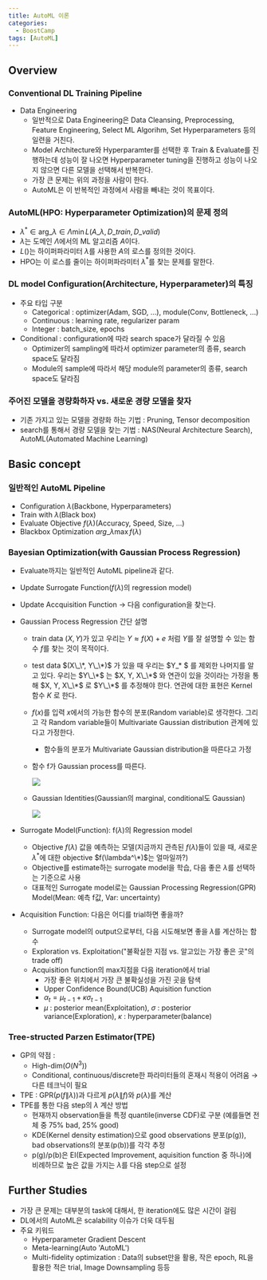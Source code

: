 ```yaml
---
title: AutoML 이론
categories:
  - BoostCamp
tags: [AutoML]
---
```

## Overview

### Conventional DL Training Pipeline

- Data Engineering
    - 일반적으로 Data Engineering은 Data Cleansing, Preprocessing, Feature Engineering, Select ML Algorihm, Set Hyperparameters 등의 일련을 거친다.
    - Model Architecture와 Hyperparamter를 선택한 후 Train & Evaluate를 진행하는데 성능이 잘 나오면 Hyperparameter tuning을 진행하고 성능이 나오지 않으면 다른 모델을 선택해서 반복한다.
    - 가장 큰 문제는 위의 과정을 사람이 한다.
    - AutoML은 이 반복적인 과정에서 사람을 빼내는 것이 목표이다.

### AutoML(HPO: Hyperparameter Optimization)의 문제 정의

- $\lambda^{*} \in \text{arg}\_{\lambda \in \Lambda}\min{L(A\_{\lambda}, D\_{train}, D\_{valid})}$
- $\lambda$는 도메인 $\Lambda$에서의 ML 알고리즘 $A$이다.
- $L()$는 하이퍼파라미터 $\lambda$를 사용한 $A$의 로스를 정의한 것이다.
- HPO는 이 로스를 줄이는 하이퍼파라미터 $\lambda^{*}$를 찾는 문제를 말한다.

### DL model Configuration(Architecture, Hyperparameter)의 특징

- 주요 타입 구분
    - Categorical : optimizer(Adam, SGD, ...), module(Conv, Bottleneck, ...)
    - Continuous : learning rate, regularizer param
    - Integer : batch_size, epochs
- Conditional : configuration에 따라 search space가 달라질 수 있음
    - Optimizer의 sampling에 따라서 optimizer parameter의 종류, search space도 달라짐
    - Module의 sample에 따라서 해당 module의 parameter의 종류, search space도 달라짐

### 주어진 모델을 경량화하자 vs. 새로운 경량 모델을 찾자

- 기존 가지고 있는 모델을 경량화 하는 기법 : Pruning, Tensor decomposition
- search를 통해서 경량 모델을 찾는 기법 : NAS(Neural Architecture Search), AutoML(Automated Machine Learning)

## Basic concept

### 일반적인 AutoML Pipeline

- Configuration $\lambda$(Backbone, Hyperparameters)
- Train with $\lambda$(Black box)
- Evaluate Objective $f(\lambda)$(Accuracy, Speed, Size, ...)
- Blackbox Optimization $arg\_\lambda \max{f(\lambda)}$

### Bayesian Optimization(with Gaussian Process Regression)

- Evaluate까지는 일반적인 AutoML pipeline과 같다.
- Update Surrogate Function($f(\lambda)$의 regression model)
- Update Accquisition Function → 다음 configuration을 찾는다.
- Gaussian Process Regression 간단 설명
    - train data $(X, Y)$가 있고 우리는 $Y \approx f(X) + e$ 처럼 $Y$를 잘 설명할 수 있는 함수 $f$를 찾는 것이 목적이다.
    - test data $(X\_\*, Y\_\*)$ 가 있을 때 우리는 $Y\_* $ 를 제외한 나머지를 알고 있다. 우리는 $Y\_\*$ 는 $X, Y, X\_\*$ 와 연관이 있을 것이라는 가정을 통해  $X, Y, X\_\*$ 로 $Y\_\*$ 를 추정해야 한다. 연관에 대한 표현은 Kernel 함수 $K$ 로 한다.
    - $f(x)$를 입력 $x$에서의 가능한 함수의 분포(Random variable)로 생각한다. 그리고 각 Random variable들이 Multivariate Gaussian distribution 관계에 있다고 가정한다.
        - 함수들의 분포가 Multivariate Gaussian distribution을 따른다고 가정
    - 함수 f가 Gaussian process를 따른다.
        
        ![](https://drive.google.com/uc?export=view&id=1q_m0cq4i2DWgudWytKe-SCxcabLP9Bmf)
        
    - Gaussian Identities(Gaussian의 marginal, conditional도 Gaussian)
        
        ![](https://drive.google.com/uc?export=view&id=1Fk6MHQKINe0fMxa8-eMrBPk4ZRcxe5YG)
        
- Surrogate Model(Function): f($\lambda$)의 Regression model
    - Objective $f(\lambda)$ 값을 예측하는 모델(지금까지 관측된 $f(\lambda)$들이 있을 때, 새로운 $\lambda^*$에 대한 objective $f(\lambda^\*)$는 얼마일까?)
    - Objective를 estimate하는 surrogate model을 학습, 다음 좋은 $\lambda$를 선택하는 기준으로 사용
    - 대표적인 Surrogate model로는 Gaussian Processing Regression(GPR) Model(Mean: 예측 f값, Var: uncertainty)
- Acquisition Function: 다음은 어디를 trial하면 좋을까?
    - Surrogate model의 output으로부터, 다음 시도해보면 좋을 $\lambda$를 계산하는 함수
    - Exploration vs. Exploitation("불확실한 지점 vs. 알고있는 가장 좋은 곳"의 trade off)
    - Acquisition function의 max지점을 다음 iteration에서 trial
        - 가장 좋은 위치에서 가장 큰 불확실성을 가진 곳을 탐색
        - Upper Confidence Bound(UCB) Aquisition function
        - $\alpha_t = \mu_{t-1} + \kappa\sigma_{t-1}$
        - $\mu$ : posterior mean(Exploitation), $\sigma$ : posterior variance(Exploration), $\kappa$ : hyperparameter(balance)

### Tree-structed Parzen Estimator(TPE)

- GP의 약점 :
    - High-dim($O(N^3)$)
    - Conditional, continuous/discrete한 파라미터들의 혼재시 적용이 어려움 → 다른 테크닉이 필요
- TPE : GPR($p(f\|\lambda)$)과 다르게 $p(\lambda\|f)$와 $p(\lambda)$를 계산
- TPE를 통한 다음 step의 $\lambda$ 계산 방법
    - 현재까지 observation들을 특정 quantile(inverse CDF)로 구분 (예를들면 전체 중 75% bad, 25% good)
    - KDE(Kernel density estimation)으로 good observations 분포(p(g)), bad observations의 분포(p(b))를 각각 추정
    - p(g)/p(b)은 EI(Expected Improvement, aquisition function 중 하나)에 비례하므로 높은 값을 가지는 $\lambda$를 다음 step으로 설정

## Further Studies

- 가장 큰 문제는 대부분의 task에 대해서, 한 iteration에도 많은 시간이 걸림
- DL에서의 AutoML은 scalability 이슈가 더욱 대두됨
- 주요 키워드
    - Hyperparameter Gradient Descent
    - Meta-learning(Auto 'AutoML')
    - Multi-fidelity optimization : Data의 subset만을 활용, 작은 epoch, RL을 활용한 적은 trial, Image Downsampling 등등